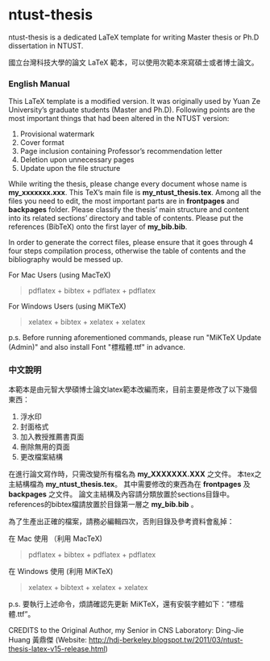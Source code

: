 # ntust-thesis
ntust-thesis is a dedicated LaTeX template for writing Master thesis or Ph.D dissertation in NTUST.

國立台灣科技大學的論文 LaTeX 範本，可以使用次範本來寫碩士或者博士論文。

### English Manual
This LaTeX template is a modified version. It was originally used by Yuan Ze University’s graduate students (Master and Ph.D). Following points are the most important things that had been altered in the NTUST version:

1. Provisional watermark
2. Cover format
3. Page inclusion containing Professor’s recommendation letter
4. Deletion upon unnecessary pages
5. Update upon the file structure

While writing the thesis, please change every document whose name is **my_xxxxxxx.xxx**. 
This TeX’s main file is **my_ntust_thesis.tex**.
Among all the files you need to edit, the most important parts are in **frontpages** and **backpages** folder.
Please classify the thesis’ main structure and content into its related sections’ directory and table of contents.
Please put the references (BibTeX) onto the first layer of **my_bib.bib**.

In order to generate the correct files, please ensure that it goes through 4 four steps compilation process, otherwise the table of contents and the bibliography would be messed up.

For Mac Users (using MacTeX)
> pdflatex + bibtex + pdflatex + pdflatex

For Windows Users (using MiKTeX)
> xelatex + bibtex + xelatex + xelatex

p.s. Before running aforementioned commands, please run "MiKTeX Update (Admin)" and also install Font "標楷體.ttf" in advance.

### 中文說明
本範本是由元智大學碩博士論文latex範本改編而來，目前主要是修改了以下幾個東西：

1. 浮水印
2. 封面格式
3. 加入教授推薦書頁面
4. 刪除無用的頁面
5. 更改檔案結構

在進行論文寫作時，只需改變所有檔名為 **my_XXXXXXX.XXX** 之文件。
本tex之主結構檔為 **my_ntust_thesis.tex**。
其中需要修改的東西為在 **frontpages** 及 **backpages** 之文件。
論文主結構及內容請分類放置於sections目錄中。
references的bibtex檔請放置於目錄第一層之 **my_bib.bib** 。

為了生產出正確的檔案，請務必編輯四次，否則目錄及參考資料會亂掉：

在 Mac 使用 （利用 MacTeX)
> pdflatex + bibtex + pdflatex + pdflatex

在 Windows 使用 (利用 MiKTeX)
> xelatex + bibtext + xelatex + xelatex

p.s. 要執行上述命令，煩請確認先更新 MiKTeX，還有安裝字體如下：“標楷體.ttf”。

CREDITS to the Original Author, my Senior in CNS Laboratory: Ding-Jie Huang 黃鼎傑
(Website: http://hdj-berkeley.blogspot.tw/2011/03/ntust-thesis-latex-v15-release.html)
